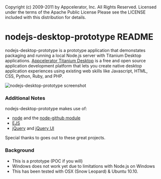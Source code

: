 Copyright (c) 2009-2011 by Appcelerator, Inc. All Rights Reserved.
Licensed under the terms of the Apache Public License
Please see the LICENSE included with this distribution for details.

# nodejs-desktop-prototype README #

nodejs-desktop-prototype is a prototype application that demonstates packaging and running a local Node.js server with Titanium Desktop applications.  [Appcelerator Titanium Desktop](http://www.appcelerator.com/products/titanium-desktop-application-development/) is a free and open source application development platform that lets you create native desktop application experiences using existing web skills like Javascript, HTML, 
CSS, Python, Ruby, and PHP.

![nodejs-desktop-prototype screenshot](http://developer.appcelerator.com.s3.amazonaws.com/documentation-examples/nodejs-desktop-prototype.png)


### Additional Notes
nodejs-desktop-prototype makes use of:

* [node](http://nodejs.org/) and the [node-github module](https://github.com/ajaxorg/node-github)
* [EJS](http://embeddedjs.com/)
* [jQuery](http://jquery.com/) and [jQuery UI](http://jqueryui.com/)

Special thanks to goes out to these great projects.

### Background
* This is a prototype (POC if you will)
* Windows does not work yet due to limitations with Node.js on Windows
* This has been tested with OSX (Snow Leopard) & Ubuntu 10.10.
